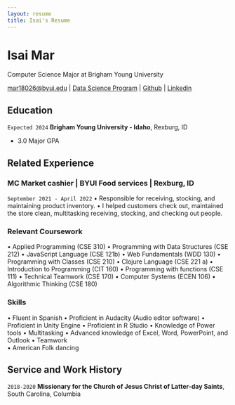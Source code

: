 ```yaml
---
layout: resume
title: Isai's Resume
---
```

# Isai Mar
Computer Science Major at Brigham Young University

<div id="webaddress">
<a href="mar18026@byui.edu">mar18026@byui.edu</a>
| <a href="https://byuidatascience.github.io/development.html">Data Science Program</a>
| <a href="https://github.com/IsaiMar">Github</a>
| <a href="https://www.linkedin.com/in/isai-mar-gar/">Linkedin</a>
</div>

<!-- https://www.monique.tech/the-art-of-markdown -->


## Education

`Expected 2024`
__Brigham Young University - Idaho__, Rexburg, ID

- 3.0 Major GPA


## Related Experience

<!-- ### Internships

`January 2028 - June 2028`
__Pacific Northwest National Lab__, Richland, WA

- Worked on novel methods for soil sampling to reduce laboratory measurements
- Used R and Visual Sample Plan to establish new sampling algorithms
- Published a journal article in Environmental Quality. -->
###	MC Market cashier | BYUI Food services | Rexburg, ID 
`September 2021 - April 2022`
•	Responsible for receiving, stocking, and maintaining product inventory.
•	I helped customers check out, maintained the store clean, multitasking receiving, stocking, and checking out people.

### Relevant Coursework
•	Applied Programming (CSE 310)
•	Programming with Data Structures (CSE 212) 
•	JavaScript Language (CSE 121b)
•	Web Fundamentals (WDD 130)
•	Programming with Classes (CSE 210)	•	Clojure Language (CSE 221 a) 
•	Introduction to Programming (CIT 160)
•	Programming with functions (CSE 111)
•	Technical Teamwork (CSE 170)
•	Computer Systems (ECEN 106)
•	Algorithmic Thinking (CSE 180)


### Skills

•	Fluent in Spanish
•	Proficient in Audacity (Audio editor software)
•	Proficient in Unity Engine
•	Proficient in R Studio
•	Knowledge of Power tools
•	Multitasking
•	Advanced knowledge of Excel, Word, PowerPoint, and Outlook
•	Teamwork	
•	American Folk dancing

## Service and Work History

`2018-2020`
__Missionary for the Church of Jesus Christ of Latter-day Saints__, South Carolina, Columbia



<!-- ### Footer

Last updated: March 25,2023 -->


